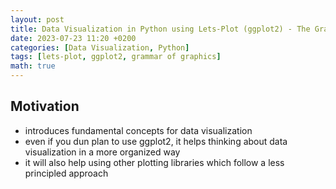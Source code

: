 ```yaml
---
layout: post
title: Data Visualization in Python using Lets-Plot (ggplot2) - The Grammar of Graphics
date: 2023-07-23 11:20 +0200
categories: [Data Visualization, Python]
tags: [lets-plot, ggplot2, grammar of graphics]
math: true
---
```


## Motivation

- introduces fundamental concepts for data visualization
- even if you dun plan to use ggplot2, it helps thinking about data visualization in a more organized way
- it will also help using other plotting libraries which follow a less principled approach